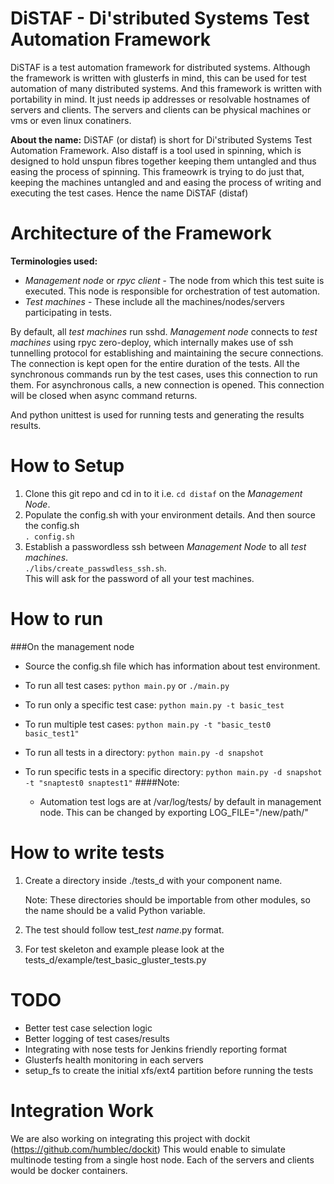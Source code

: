 DiSTAF - Di'stributed Systems Test Automation Framework
========================================================

DiSTAF is a test automation framework for distributed systems. Although the
framework is written with glusterfs in mind, this can be used for test automation
of many distributed systems. And this framework is written with portability in
mind. It just needs ip addresses or resolvable hostnames of servers and clients.
The servers and clients can be physical machines or vms or even linux conatiners.

**About the name:**
DiSTAF (or distaf) is short for Di'stributed Systems Test Automation Framework.
Also distaff is a tool used in spinning, which is designed to hold unspun fibres
together keeping them untangled and thus easing the process of spinning. This
frameowrk is trying to do just that, keeping the machines untangled and and easing
the process of writing and executing the test cases. Hence the name DiSTAF (distaf)

Architecture of the Framework
==============================
**Terminologies used:**
* *Management node* or *rpyc client* - The node from which this test suite is executed. This node is responsible for orchestration of test automation.
* *Test machines* - These include all the machines/nodes/servers participating in tests.

By default, all *test machines* run sshd. *Management node* connects to *test machines*
using rpyc zero-deploy, which internally makes use of ssh tunnelling protocol for
establishing and maintaining the secure connections. The connection is kept open for
the entire duration of the tests. All the synchronous commands run by the test cases,
uses this connection to run them. For asynchronous calls, a new connection is opened.
This connection will be closed when async command returns.

And python unittest is used for running tests and generating the results results.

How to Setup
================
1. Clone this git repo and cd in to it i.e. `cd distaf` on the *Management Node*.
2. Populate the config.sh with your environment details. And then source the config.sh  
   `. config.sh`
2. Establish a passwordless ssh between *Management Node* to all *test machines*.  
   `./libs/create_passwdless_ssh.sh`.  
    This will ask for the password of all your test machines.

How to run
=============

###On the management node
 - Source the config.sh file which has information about test environment.

 - To run all test cases: `python main.py` or `./main.py`

 - To run only a specific test case: `python main.py -t basic_test`

 - To run multiple test cases: `python main.py -t "basic_test0 basic_test1"`

 - To run all tests in a directory: `python main.py -d snapshot`  

 - To run specific tests in a specific directory: `python main.py -d snapshot -t "snaptest0 snaptest1"`
####Note:
     * Automation test logs are at /var/log/tests/ by default in management node. This can be changed by exporting LOG_FILE="/new/path/"


How to write tests
====================

1. Create a directory inside ./tests_d with your component name.     

   Note: These directories should be importable from other modules, so the name should be a valid Python variable.

2. The test should follow test_*test name*.py format.

3. For test skeleton and example please look at the
   tests_d/example/test_basic_gluster_tests.py

TODO
=====

* Better test case selection logic
* Better logging of test cases/results
* Integrating with nose tests for Jenkins friendly reporting format
* Glusterfs health monitoring in each servers
* setup_fs to create the initial xfs/ext4 partition before running the tests

Integration Work
=================

We are also working on integrating this project with dockit (https://github.com/humblec/dockit)
This would enable to simulate multinode testing from a single host node. Each of the servers and clients
would be docker containers.
